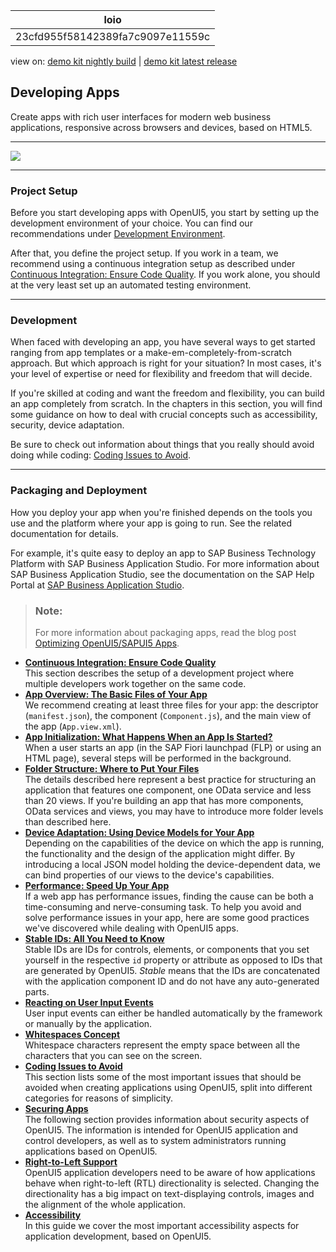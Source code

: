 <!-- loio23cfd955f58142389fa7c9097e11559c -->

| loio |
| -----|
| 23cfd955f58142389fa7c9097e11559c |

<div id="loio">

view on: [demo kit nightly build](https://openui5nightly.hana.ondemand.com/topic/23cfd955f58142389fa7c9097e11559c) | [demo kit latest release](https://sdk.openui5.org/topic/23cfd955f58142389fa7c9097e11559c)</div>

## Developing Apps

Create apps with rich user interfaces for modern web business applications, responsive across browsers and devices, based on HTML5.

***

![](images/loio71f8bf5edae54fad91ea855da95f2f97_LowRes.png)

***

<a name="loio23cfd955f58142389fa7c9097e11559c__section_ovf_25f_qbb"/>

### Project Setup

Before you start developing apps with OpenUI5, you start by setting up the development environment of your choice. You can find our recommendations under [Development Environment](Development_Environment_7bb04e0.md).

After that, you define the project setup. If you work in a team, we recommend using a continuous integration setup as described under [Continuous Integration: Ensure Code Quality](Continuous_Integration_Ensure_Code_Quality_fe7a158.md). If you work alone, you should at the very least set up an automated testing environment.

***

<a name="loio23cfd955f58142389fa7c9097e11559c__section_znq_f5f_qbb"/>

### Development

When faced with developing an app, you have several ways to get started ranging from app templates or a make-em-completely-from-scratch approach. But which approach is right for your situation? In most cases, it's your level of expertise or need for flexibility and freedom that will decide.

If you're skilled at coding and want the freedom and flexibility, you can build an app completely from scratch. In the chapters in this section, you will find some guidance on how to deal with crucial concepts such as accessibility, security, device adaptation.

Be sure to check out information about things that you really should avoid doing while coding: [Coding Issues to Avoid](Coding_Issues_to_Avoid_3877872.md).

***

<a name="loio23cfd955f58142389fa7c9097e11559c__section_vp3_n5f_qbb"/>

### Packaging and Deployment

How you deploy your app when you're finished depends on the tools you use and the platform where your app is going to run. See the related documentation for details.

For example, it's quite easy to deploy an app to SAP Business Technology Platform with SAP Business Application Studio. For more information about SAP Business Application Studio, see the documentation on the SAP Help Portal at [SAP Business Application Studio](https://help.sap.com/viewer/product/SAP%20Business%20Application%20Studio/Cloud/en-US).

> ### Note:  
> For more information about packaging apps, read the blog post [Optimizing OpenUI5/SAPUI5 Apps](https://blogs.sap.com/2015/02/18/optimizing-openui5-apps/).

-   **[Continuous Integration: Ensure Code Quality](Continuous_Integration_Ensure_Code_Quality_fe7a158.md "This section describes the setup of a development project where multiple developers
		work together on the same code.")**  
This section describes the setup of a development project where multiple developers work together on the same code.
-   **[App Overview: The Basic Files of Your App](App_Overview_The_Basic_Files_of_Your_App_28b59ca.md "We recommend creating at least three files for your app: the descriptor
			(manifest.json), the component (Component.js),
		and the main view of the app (App.view.xml).")**  
We recommend creating at least three files for your app: the descriptor \(`manifest.json`\), the component \(`Component.js`\), and the main view of the app \(`App.view.xml`\).
-   **[App Initialization: What Happens When an App Is Started?](App_Initialization_What_Happens_When_an_App_Is_Started_d2f5869.md "When a user starts an app (in the SAP Fiori launchpad (FLP) or using an HTML page),
		several steps will be performed in the background.")**  
When a user starts an app \(in the SAP Fiori launchpad \(FLP\) or using an HTML page\), several steps will be performed in the background.
-   **[Folder Structure: Where to Put Your Files](Folder_Structure_Where_to_Put_Your_Files_003f755.md "The details described here represent a best practice for structuring an application
		that features one component, one OData service and less than 20 views. If you're building an
		app that has more components, OData services and views, you may have to introduce more
		folder levels than described here.")**  
The details described here represent a best practice for structuring an application that features one component, one OData service and less than 20 views. If you're building an app that has more components, OData services and views, you may have to introduce more folder levels than described here.
-   **[Device Adaptation: Using Device Models for Your App](Device_Adaptation_Using_Device_Models_for_Your_App_8dbd35e.md "Depending on the capabilities of the device on which the app is running, the
		functionality and the design of the application might differ. By introducing a local JSON
		model holding the device-dependent data, we can bind properties of our views to the device's
		capabilities.")**  
Depending on the capabilities of the device on which the app is running, the functionality and the design of the application might differ. By introducing a local JSON model holding the device-dependent data, we can bind properties of our views to the device's capabilities.
-   **[Performance: Speed Up Your App](Performance_Speed_Up_Your_App_408b40e.md "If a web app has performance issues, finding the cause can be both a time-consuming
		and nerve-consuming task. To help you avoid and solve performance issues in your app, here
		are some good practices we've discovered while dealing with OpenUI5 apps. ")**  
If a web app has performance issues, finding the cause can be both a time-consuming and nerve-consuming task. To help you avoid and solve performance issues in your app, here are some good practices we've discovered while dealing with OpenUI5 apps.
-   **[Stable IDs: All You Need to Know](Stable_IDs_All_You_Need_to_Know_f51dbb7.md "Stable IDs are IDs for controls, elements, or components that you set yourself in the
		respective id property or attribute as opposed to IDs that are generated by
			OpenUI5. Stable means
		that the IDs are concatenated with the application component ID and do not have any
		auto-generated parts.")**  
Stable IDs are IDs for controls, elements, or components that you set yourself in the respective `id` property or attribute as opposed to IDs that are generated by OpenUI5. *Stable* means that the IDs are concatenated with the application component ID and do not have any auto-generated parts.
-   **[Reacting on User Input Events](Reacting_on_User_Input_Events_c75861e.md "User input events can either be handled automatically by the framework or manually by the application.")**  
User input events can either be handled automatically by the framework or manually by the application.
-   **[Whitespaces Concept](Whitespaces_Concept_37deb0b.md "Whitespace characters represent the empty space between all the characters that you can
		see on the screen.")**  
Whitespace characters represent the empty space between all the characters that you can see on the screen.
-   **[Coding Issues to Avoid](Coding_Issues_to_Avoid_3877872.md "This section lists some of the most important issues that should be avoided when
		creating applications using OpenUI5, split into different categories for reasons of
		simplicity.")**  
This section lists some of the most important issues that should be avoided when creating applications using OpenUI5, split into different categories for reasons of simplicity.
-   **[Securing Apps](Securing_Apps_91f3d87.md "The following section provides information about security aspects of OpenUI5. The information is
        intended for OpenUI5 application
        and control developers, as well as to system administrators running applications based on
            OpenUI5.")**  
The following section provides information about security aspects of OpenUI5. The information is intended for OpenUI5 application and control developers, as well as to system administrators running applications based on OpenUI5.
-   **[Right-to-Left Support](Right_to_Left_Support_8d7b286.md "OpenUI5 application
		developers need to be aware of how applications behave when right-to-left (RTL)
		directionality is selected. Changing the directionality has a big impact on text-displaying
		controls, images and the alignment of the whole application.")**  
OpenUI5 application developers need to be aware of how applications behave when right-to-left \(RTL\) directionality is selected. Changing the directionality has a big impact on text-displaying controls, images and the alignment of the whole application.
-   **[Accessibility](Accessibility_03b914b.md "In this guide we cover the most important accessibility aspects for application
		development, based on OpenUI5.")**  
In this guide we cover the most important accessibility aspects for application development, based on OpenUI5.

